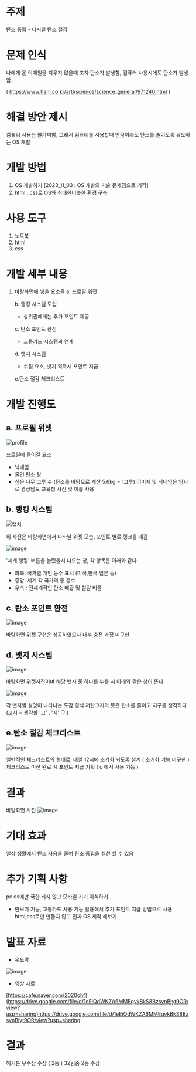
# 주제
탄소 중립 - 디지털 탄소 절감

# 문제 인식
나에게 온 이메일을 지우지 않을때 조차 탄소가 발생함, 컴퓨터 사용시에도 탄소가 발생함.

( https://www.hani.co.kr/arti/science/science_general/971240.html )

# 해결 방안 제시
컴퓨터 사용은 불가피함, 그래서 컴퓨터를 사용할때 만큼이라도 탄소를 줄이도록 유도하는 OS 개발

# 개발 방법
1. OS 개발하기 [2023_11_03 : OS 개발의 기술 문제점으로 기각]
2. html , css로 OS와 최대한비슷한 환경 구축


# 사용 도구
1. 노트북
2. html
3. css

# 개발 세부 내용
1. 바탕화면에 넣을 요소들
   a. 프로필 위젯
   
   b. 랭킹 시스템 도입
     - 상위권에게는 추가 포인트 제공
   
   c. 탄소 포인트 환전
     - 교통카드 시스템과 연계
       
   d. 뱃지 시스템
     - 수집 요소, 뱃지 획득시 포인트 지급
  
   e.탄소 절감 체크리스트

# 개발 진행도
## a. 프로필 위젯
![profile](https://github.com/js060409/Portfolio/assets/101975257/f985ab67-814c-4f6c-822f-0f284f8db2b0)

프로필에 들어갈 요소
- 닉네임
- 줄인 탄소 량
- 심은 나무 그루 수 (탄소를 바탕으로 계산 5.6kg = 1그루)
이미지 및 닉네임은 임시로 경상남도 교육청 사진 및 이름 사용

## b. 랭킹 시스템
![캡처](https://github.com/js060409/Portfolio/assets/101975257/96bc6cb3-08cf-4508-927b-8a72009a6e45)

위 사진은 바탕화면에서 나타날 위젯 모습, 포인트 별로 랭크를 매김

![image](https://github.com/js060409/Portfolio/assets/101975257/5a94e0ba-216b-4d35-ac1a-ab80c5db89ad)

'세계 랭킹' 버튼을 눌렀을시 나오는 창, 각 항목은 아래와 같다
- 좌측: 국가별 개인 등수 표시 (미국,한국 일본 등)
- 중앙: 세계 각 국가의 총 등수
- 우측 : 전세계적인 탄소 배출 및 절감 비율

## c. 탄소 포인트 환전
![image](https://github.com/js060409/Portfolio/assets/101975257/f34d1b74-b0e5-4c0b-8141-017b38020361)

바탕화면 위젯 구현은 성공하였으나 내부 충전 과정 미구현

## d. 뱃지 시스템
![image](https://github.com/js060409/Portfolio/assets/101975257/04e1cb02-e611-40b1-9e63-d5cb04bf4c65)

바탕화면 위젯사진이며 해당 뱃지 중 하나를 누를 시 아래와 같은 창이 뜬다

![image](https://github.com/js060409/Portfolio/assets/101975257/a6b92dcf-cb86-4e60-9ca7-4b4ac3711a49)

각 뱃지별 설명이 나타나는 도감 형식
저탄고지의 뜻은 탄소를 줄이고 지구를 생각하다 (고지 = 생각할 '고' , '지' 구 )

## e.탄소 절감 체크리스트
![image](https://github.com/js060409/Portfolio/assets/101975257/4622624d-33ba-43cc-bac1-9503288b374b)

일반적인 체크리스트의 형태로, 매일 12시에 초기화 되도록 설계 ( 초기화 기능 미구현 )
체크리스트 미션 완료 시 포인트 지급 기획 
( c  에서 사용 가능 )

# 결과
바탕화면 사진
![image](https://github.com/js060409/Portfolio/assets/101975257/e067c088-4cfb-476f-abdf-80ae48e8fda6)

# 기대 효과
일상 생활에서 탄소 사용을 줄여 탄소 중립을 실천 할 수 있음

# 추가 기획 사항
pc os에만 국한 되지 않고 모바일 기기 이식하기 
- 만보기 기능, 교통카드 사용 기능 활용해서 추가 포인트 지급 방법으로 사용
html,css로만 만들지 않고 진짜 OS 제작 해보기

# 발표 자료
- 우드락
  
![image](https://github.com/js060409/Portfolio/assets/101975257/76b75209-0406-4603-aca5-4e5d0800c0f7)

- 영상 자료
  
 [https://cafe.naver.com/2020ohf](https://drive.google.com/file/d/1eEiQdWKZA6MMEqvkBkS8BzsynBjyt9OR/view?usp=sharing)https://drive.google.com/file/d/1eEiQdWKZA6MMEqvkBkS8BzsynBjyt9OR/view?usp=sharing
# 결과
해커톤 우수상 수상 ( 2등 )
32팀중 2등 수상
